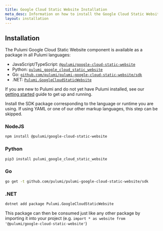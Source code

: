 ```yaml
---
title: Google Cloud Static Website Installation
meta_desc: Information on how to install the Google Cloud Static Website component.
layout: installation
---
```


## Installation

The Pulumi Google Cloud Static Website component is available as a package in all Pulumi languages:

* JavaScript/TypeScript: [`@pulumi/google-cloud-static-website`](https://www.npmjs.com/package/@pulumi/google-cloud-static-website)
* Python: [`pulumi_google_cloud_static_website`](https://pypi.org/project/pulumi-google-cloud-static-website/)
* Go: [`github.com/pulumi/pulumi-google-cloud-static-website/sdk`](https://pkg.go.dev/github.com/pulumi/pulumi-google-cloud-static-website/sdk)
* .NET: [`Pulumi.GoogleCloudStaticWebsite`](https://www.nuget.org/packages/Pulumi.GoogleCloudStaticWebsite/)

If you are new to Pulumi and do not yet have Pulumi installed, see our [getting started](https://www.pulumi.com/docs/get-started/) guide to get up and running.

Install the SDK package corresponding to the language or runtime you are using. If using YAML or one of our other markup languages, this step can be skipped.

### NodeJS

```bash
npm install @pulumi/google-cloud-static-website
```

### Python

```bash
pip3 install pulumi_google_cloud_static_website
```

### Go

```bash
go get -t github.com/pulumi/pulumi-google-cloud-static-website/sdk
```

### .NET
```bash
dotnet add package Pulumi.GoogleCloudStaticWebsite
```

This package can then be consumed just like any other package by importing it into your project (e.g. `import * as website from '@pulumi/google-cloud-static-website'`)
